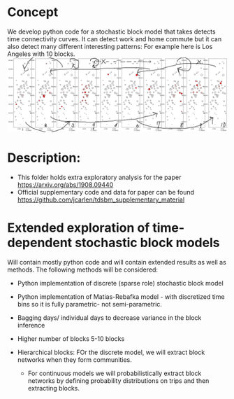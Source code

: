 # Concept
We develop python code for a stochastic block model that takes detects time connectivity curves. It can detect work and home commute but it can also detect many different interesting patterns:
For example here is Los Angeles with 10 blocks. 
![](LATiled.png)
# Description: 
* This folder holds extra exploratory analysis for the paper  https://arxiv.org/abs/1908.09440
* Official supplementary code and data for paper can be found https://github.com/jcarlen/tdsbm_supplementary_material

# Extended exploration of time-dependent stochastic block models
Will contain mostly python code and will contain extended results as well as methods.
The following methods will be considered:
* Python implementation of discrete (sparse role) stochastic block model
* Python implementation of Matias-Rebafka model - with discretized time bins so it is fully parametric- not semi-parametric.

* Bagging days/ individual days to decrease variance in the block inference
* Higher number of blocks 5-10 blocks
* Hierarchical blocks: FOr the discrete model, we will extract block networks when they form communities.
    * For continuous models we will probabilistically extract block networks by defining probability distributions on trips and then extracting blocks. 
